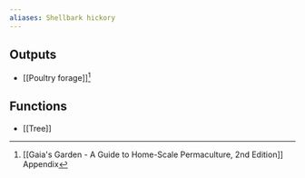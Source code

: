 ```yaml
---
aliases: Shellbark hickory
---
```

## Outputs
- [[Poultry forage]][^1]

## Functions
- [[Tree]]

[^1]: [[Gaia's Garden - A Guide to Home-Scale Permaculture, 2nd Edition]] Appendix

